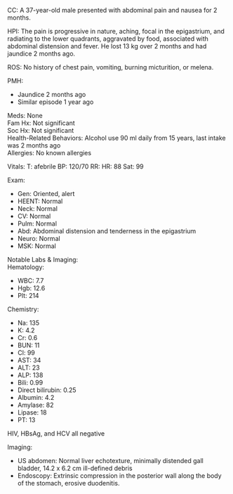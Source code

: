CC: A 37-year-old male presented with abdominal pain and nausea for 2 months.

HPI: The pain is progressive in nature, aching, focal in the epigastrium, and radiating to the lower quadrants, aggravated by food, associated with abdominal distension and fever. He lost 13 kg over 2 months and had jaundice 2 months ago.

ROS: No history of chest pain, vomiting, burning micturition, or melena.

PMH:  
- Jaundice 2 months ago  
- Similar episode 1 year ago  

Meds: None  
Fam Hx: Not significant  
Soc Hx: Not significant  
Health-Related Behaviors: Alcohol use 90 ml daily from 15 years, last intake was 2 months ago  
Allergies: No known allergies  

Vitals: T: afebrile BP: 120/70 RR: HR: 88 Sat: 99  

Exam:  
- Gen: Oriented, alert  
- HEENT: Normal  
- Neck: Normal  
- CV: Normal  
- Pulm: Normal  
- Abd: Abdominal distension and tenderness in the epigastrium  
- Neuro: Normal  
- MSK: Normal  

Notable Labs & Imaging:  
Hematology:  
- WBC: 7.7  
- Hgb: 12.6  
- Plt: 214  

Chemistry:  
- Na: 135  
- K: 4.2  
- Cr: 0.6  
- BUN: 11  
- Cl: 99  
- AST: 34  
- ALT: 23  
- ALP: 138  
- Bili: 0.99  
- Direct bilirubin: 0.25  
- Albumin: 4.2  
- Amylase: 82  
- Lipase: 18  
- PT: 13  

HIV, HBsAg, and HCV all negative  

Imaging:  
- US abdomen: Normal liver echotexture, minimally distended gall bladder, 14.2 x 6.2 cm ill-defined debris  
- Endoscopy: Extrinsic compression in the posterior wall along the body of the stomach, erosive duodenitis.  


